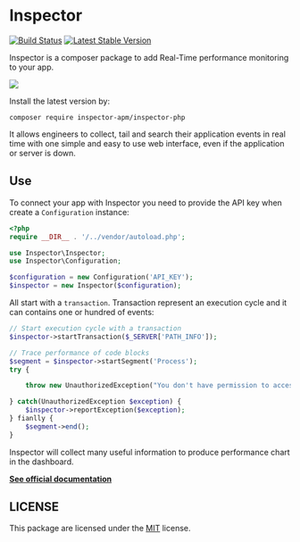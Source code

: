 # Inspector

[![Build Status](https://travis-ci.org/inspector-apm/inspector-php.svg?branch=master)](https://travis-ci.org/inspector-apm/inspector-php)
[![Latest Stable Version](https://poser.pugx.org/log-engine/logengine-php/v/stable)](https://packagist.org/packages/inspector-apm/inspector-php)

Inspector is a composer package to add Real-Time performance monitoring to your app. 

![](<https://app.inspector.dev/images/frontend/demo.gif>)

Install the latest version by:

```shell
composer require inspector-apm/inspector-php
```

It allows engineers to collect, tail and search their application events in real time 
with one simple and easy to use web interface, even if the application or server is down.

## Use

To connect your app with Inspector you need to provide the API key when create a `Configuration` instance:

```php
<?php
require __DIR__ . '/../vendor/autoload.php';

use Inspector\Inspector;
use Inspector\Configuration;

$configuration = new Configuration('API_KEY');
$inspector = new Inspector($configuration);
```

All start with a `transaction`. Transaction represent an execution cycle and it can contains one or hundred of events:

```php
// Start execution cycle with a transaction
$inspector->startTransaction($_SERVER['PATH_INFO']);

// Trace performance of code blocks
$segment = $inspector->startSegment('Process');
try {

    throw new UnauthorizedException("You don't have permission to access.");

} catch(UnauthorizedException $exception) {
    $inspector->reportException($exception);
} fianlly {
    $segment->end();
}
```

Inspector will collect many useful information to produce performance chart in the dashboard.

**[See official documentation](https://app.inspector.dev/docs/2.0/platforms/php)**

## LICENSE

This package are licensed under the [MIT](LICENSE) license.
